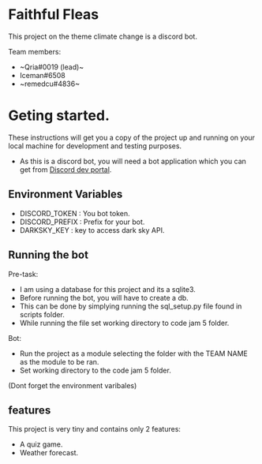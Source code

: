 # Faithful Fleas

This project on the theme climate change is a discord bot.

Team members:
- ~Qria#0019 (lead)~
- Iceman#6508
- ~remedcu#4836~

# Geting started.
These instructions will get you a copy of the project up and running on your local machine for development and testing
 purposes.

- As this is a discord bot, you will need a bot application which you can get from [Discord dev portal](https://discordapp.com/developers/applications/).

## Environment Variables
- DISCORD_TOKEN : You bot token.
- DISCORD_PREFIX : Prefix for your bot.
- DARKSKY_KEY : key to access dark sky API.
 
## Running the bot
Pre-task:
- I am using a database for this project and its a sqlite3.
- Before running the bot, you will have to create a db.
- This can be done by simplying running the sql_setup.py file found in scripts folder.
- While running the file set working directory to code jam 5 folder.

Bot:
- Run the project as a module selecting the folder with the TEAM NAME as the module to be ran.
- Set working directory to the code jam 5 folder.

(Dont forget the environment varibales)

## features
This project is very tiny and contains only 2 features:
- A quiz game.
- Weather forecast.
